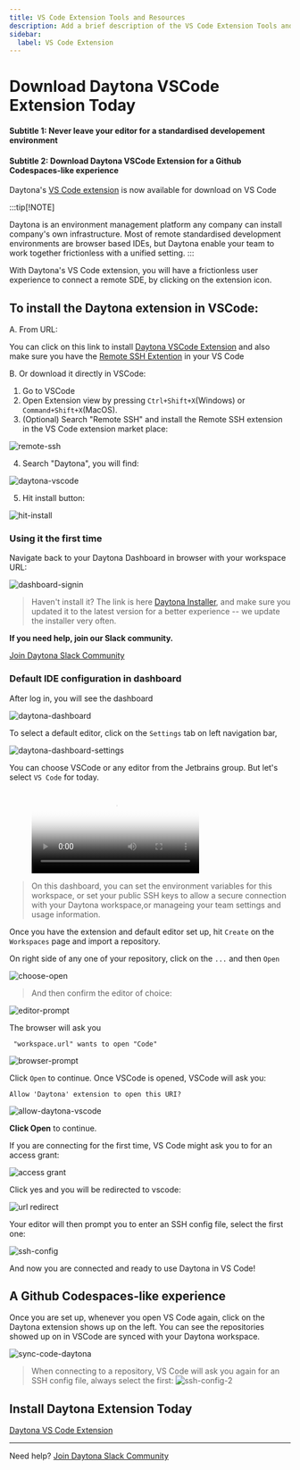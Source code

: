 ```yaml
---
title: VS Code Extension Tools and Resources
description: Add a brief description of the VS Code Extension Tools and Resources page here
sidebar:
  label: VS Code Extension
---
```


# Download Daytona VSCode Extension Today

<!--Two subtitles to select for article description section-->
#### Subtitle 1: Never leave your editor for a standardised developement environment

#### Subtitle 2: Download Daytona VSCode Extension for a Github Codespaces-like experience

Daytona's [VS Code extension](https://marketplace.visualstudio.com/items?itemName=daytonaio.daytona) is now available for download on VS Code

:::tip[!NOTE]
<!-- This is a callout group intended to be formatted like this: https://docs.github.com/en/get-started/writing-on-github/getting-started-with-writing-and-formatting-on-github/basic-writing-and-formatting-syntax#alerts-->
Daytona is an environment management platform any company can install company's own infrastructure. Most of remote standardised development environments are browser based IDEs, but Daytona enable your team to work together frictionless with a unified setting.
:::

With Daytona's VS Code extension, you will have a frictionless user experience to connect a remote SDE, by clicking on the extension icon.

## To install the Daytona extension in VSCode: 

A. From URL: 

You can click on this link to install [Daytona VSCode Extension](https://marketplace.visualstudio.com/items?itemName=daytonaio.daytona) and also make sure you have the [Remote SSH Extention](https://marketplace.visualstudio.com/items?itemName=ms-vscode-remote.remote-ssh) in your VS Code


B. Or download it directly in VSCode:

1. Go to VSCode
2. Open Extension view by pressing `Ctrl+Shift+X`(Windows) or `Command+Shift+X`(MacOS). 
3. (Optional) Search "Remote SSH" and install the Remote SSH extension in the VS Code extension market place:

![remote-ssh](../../../assets/tools/vsext/remote-ssh-extension.png)

4. Search "Daytona", you will find: 

![daytona-vscode](../../../assets/tools/vsext/daytona-vscode-2.png)


5. Hit install button: 

![hit-install](../../../assets/tools/vsext/daytona-vscode-3.png)



### Using it the first time

Navigate back to your Daytona Dashboard in browser with your workspace URL:

![dashboard-signin](../../../assets/tools/vsext/dashboard-signin.png)


> Haven't install it? The link is here [Daytona Installer](https://github.com/daytonaio/installer), and make sure you updated it to the latest version for a better experience -- we update the installer very often. 

**If you need help, join our Slack community.**

[Join Daytona Slack Community](https://join.slack.com/t/daytonacommunity/shared_invite/zt-273yohksh-Q5YSB5V7tnQzX2RoTARr7Q)


### Default IDE configuration in dashboard

After log in, you will see the dashboard

![daytona-dashboard](../../../assets/tools/vsext/daytona-dashboard.png)

To select a default editor, click on the `Settings` tab on left navigation bar, 

![daytona-dashboard-settings](../../../assets/tools/vsext/daytona-dashboard-settings.png)


You can choose VSCode or any editor from the Jetbrains group. But let's select `VS Code` for today.

<figure class="video_container">
  <video controls="true" allowfullscreen="true" poster="../../../video-poster.png">
    <source src="../../../pic-code-editor.mp4" type="video/mp4">
  </video>
</figure>

> On this dashboard, you can set the environment variables for this workspace, or set your public SSH keys to allow a secure connection with your Daytona workspace,or manageing your team settings and usage information. 

Once you have the extension and default editor set up, hit `Create` on the `Workspaces` page and import a repository. 

On right side of any one of your repository, click on the `...` and then `Open`

![choose-open](../../../assets/tools/vsext/choose-open.png)

> And then confirm the editor of choice:

![editor-prompt](../../../assets/tools/vsext/editor-prompt.png)

The browser will ask you
```
 "workspace.url" wants to open "Code"
```
![browser-prompt](../../../assets/tools/vsext/browser-prompt.png)

Click `Open` to continue. Once VSCode is opened, VSCode will ask you: 
```
Allow 'Daytona' extension to open this URI?
```
![allow-daytona-vscode](../../../assets/tools/vsext/allow-daytona-vscode.png)

**Click Open** to continue. 

If you are connecting for the first time, VS Code might ask you to for an access grant: 

![access grant](../../../assets/tools/vsext/grant-access.png)

Click yes and you will be redirected to vscode:

![url redirect](../../../assets/tools/vsext/url-redirect.png)

Your editor will then prompt you to enter an SSH config file, select the first one: 

![ssh-config](../../../assets/tools/vsext/ssh-config.png)

And now you are connected and ready to use Daytona in VS Code!



## A Github Codespaces-like experience

Once you are set up, whenever you open VS Code again, click on the Daytona extension shows up on the left. You can see the repositories showed up on in VSCode are synced with your Daytona workspace.

![sync-code-daytona](../../../assets/tools/vsext/sync-code-daytona.png)

> When connecting to a repository, VS Code will ask you again for an SSH config file, always select the first: 
> ![ssh-config-2](../../../assets/tools/vsext/ssh-config-2.png)



## Install Daytona Extension Today

[Daytona VS Code Extension](https://marketplace.visualstudio.com/items?itemName=daytonaio.daytona)


---
Need help? [Join Daytona Slack Community](https://join.slack.com/t/daytonacommunity/shared_invite/zt-273yohksh-Q5YSB5V7tnQzX2RoTARr7Q)
